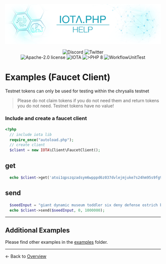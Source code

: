 ![IOTA.php](./images/IOTA_PHP_Banner_Interact_Help.png)

<p style="text-align:center;">
  <a href="https://discord.iota.org/" style="text-decoration:none;"><img src="https://img.shields.io/badge/Discord-9cf.svg?style=social&logo=discord" alt="Discord"></a>
  <a href="https://twitter.com/IOTAphp/" style="text-decoration:none;"><img src="https://img.shields.io/badge/Twitter-9cf.svg?style=social&logo=twitter" alt="Twitter"></a>
  <br>
  <a href="https://github.com/iota-community/iota.php/LICENSE" style="text-decoration:none;"><img src="https://img.shields.io/badge/license-Apache--2.0-green?style=flat-square" alt="Apache-2.0 license"></a>
  <a href="https://www.iota.org/" style="text-decoration:none;"><img src="https://img.shields.io/badge/IOTA-lightgrey?style=flat&logo=iota" alt="IOTA"></a>
  <a href="https://www.php.net/" style="text-decoration:none;"><img src="https://img.shields.io/badge/PHP->= 8.x-blue?style=flat-square" alt=">PHP 8"></a>
  <img src="https://github.com/iota-community/iota.php/actions/workflows/phpunit.yml/badge.svg" alt="WorkflowUnitTest">
</p>

# Examples (Faucet Client)

Testnet tokens can only be used for testing within the chrysalis testnet
> Please do not claim tokens if you do not need them and return tokens you do not need. Testnet tokens have no value!

### Include and create a faucet client

```php
<?php
  // include iota lib
  require_once("autoload.php");
  // create client
  $client = new IOTA\Client\FaucetClient();
```

## get

```php
  echo $client->get('atoi1qpszqzadsym6wpppd6z037dvlejmjuke7s24hm95s9fg9vpua7vluehe53e');
```

## send

```php
  $seedInput = "giant dynamic museum toddler six deny defense ostrich bomb access mercy blood explain muscle shoot shallow glad autumn author calm heavy hawk abuse rally";
  echo $client->send($seedInput, 0, 1000000);
```

---

## Additional Examples

Please find other examples in the [examples](../examples) folder.


___

<- Back to [Overview](000_index.md)